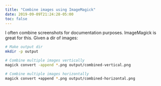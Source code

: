 ```yaml
---
title: "Combine images using ImageMagick"
date: 2019-09-09T21:24:28-05:00
toc: false
---
```


I often combine screenshots for documentation purposes. ImageMagick is great for this. Given a dir of images:

```bash
# Make output dir
mkdir -p output

# Combine multiple images vertically
magick convert -append *.png output/combined-vertical.png

# Combine multiple images horizontally
magick convert +append *.png output/combined-horizontal.png
```
